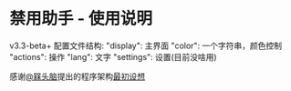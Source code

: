 # 禁用助手 - 使用说明

v3.3-beta+ 配置文件结构:
"display": 主界面
  "color": 一个字符串，颜色控制
"actions": 操作
"lang": 文字
"settings": 设置(目前没啥用)

感谢[@槑头脑](https://github.com/Immortal-Sty)提出的程序架构[最初设想](https://github.com/Immortal-Sty/MC_resourcepacks_delHelper)
